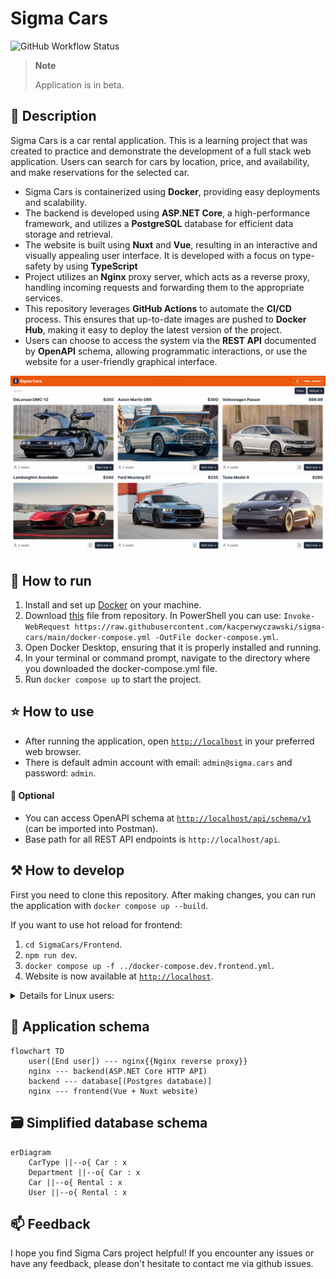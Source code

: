 # Sigma Cars

![GitHub Workflow Status](https://img.shields.io/github/actions/workflow/status/kacperwyczawski/sigma-cars/publish-to-hub.yml?label=build%20and%20publish)

> **Note**
>
> Application is in beta.

## 📝 Description

Sigma Cars is a car rental application. This is a learning
project that was created to practice and demonstrate the development of a full stack web application. Users can search
for cars by location, price, and availability, and make reservations for the selected car.

- Sigma Cars is containerized using **Docker**, providing easy deployments and scalability.
- The backend is developed using **ASP.NET Core**, a high-performance framework, and utilizes a **PostgreSQL** database for efficient data storage and retrieval.
- The website is built using **Nuxt** and **Vue**, resulting in an interactive and visually appealing user interface. It is developed with a focus on type-safety by using **TypeScript**
- Project utilizes an **Nginx** proxy server, which acts as a reverse proxy, handling incoming requests and forwarding them to the appropriate services.
- This repository leverages **GitHub Actions** to automate the **CI/CD** process. This ensures that up-to-date images are pushed to **Docker Hub**, making it easy to deploy the latest version of the project.
- Users can choose to access the system via the **REST API** documented by **OpenAPI** schema, allowing programmatic interactions, or use the website for a user-friendly graphical interface.

![Mockup](Assets/screenshot.png)

## 🚀 How to run

1. Install and set up [Docker](https://www.docker.com/) on your machine.
2. Download [this](docker-compose.yml) file from repository. In PowerShell you can use: `Invoke-WebRequest https://raw.githubusercontent.com/kacperwyczawski/sigma-cars/main/docker-compose.yml -OutFile docker-compose.yml`.
3. Open Docker Desktop, ensuring that it is properly installed and running.
4. In your terminal or command prompt, navigate to the directory where you downloaded the docker-compose.yml file.
5. Run `docker compose up` to start the project.

## ⭐ How to use

- After running the application, open [`http://localhost`](http://localhost) in your preferred web browser.
- There is default admin account with email: `admin@sigma.cars` and password: `admin`.

#### 💭 Optional

- You can access OpenAPI schema at [`http://localhost/api/schema/v1`](http://localhost/api/schema/v1) (can be imported into Postman).
- Base path for all REST API endpoints is `http://localhost/api`.

## ⚒️ How to develop

First you need to clone this repository. After making changes, you can run the application with `docker compose up --build`.

If you want to use hot reload for frontend:

1. `cd SigmaCars/Frontend`.
2. `npm run dev`.
3. `docker compose up -f ../docker-compose.dev.frontend.yml`.
4. Website is now available at [`http://localhost`](http://localhost).

<details>
    <summary>
        Details for Linux users:
    </summary>
        There may be some problems with proxy_pass from nginx to host machine.
        This stackoverflow answer may help: https://stackoverflow.com/questions/24319662/from-inside-of-a-docker-container-how-do-i-connect-to-the-localhost-of-the-mach/43541681#43541681
</details>

## 🔗 Application schema

```mermaid
flowchart TD
    user([End user]) --- nginx{{Nginx reverse proxy}}
    nginx --- backend(ASP.NET Core HTTP API)
    backend --- database[(Postgres database)]
    nginx --- frontend(Vue + Nuxt website)
```

## 🗃️ Simplified database schema

```mermaid
erDiagram
    CarType ||--o{ Car : x
    Department ||--o{ Car : x
    Car ||--o{ Rental : x
    User ||--o{ Rental : x
```

## 📫 Feedback

I hope you find Sigma Cars project helpful! If you encounter any issues or have any feedback, please don't hesitate to
contact me via github issues.
